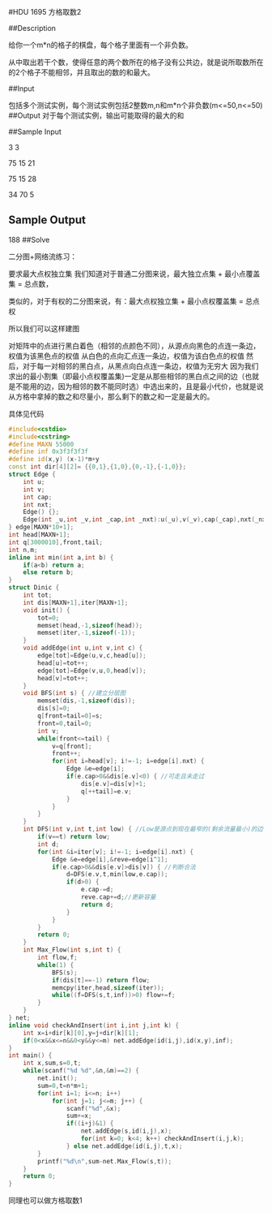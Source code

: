 #HDU 1695 方格取数2

##Description

给你一个m*n的格子的棋盘，每个格子里面有一个非负数。

从中取出若干个数，使得任意的两个数所在的格子没有公共边，就是说所取数所在的2个格子不能相邻，并且取出的数的和最大。

##Input

包括多个测试实例，每个测试实例包括2整数m,n和m*n个非负数(m<=50,n<=50)
##Output
对于每个测试实例，输出可能取得的最大的和

##Sample Input

3 3

75 15 21 

75 15 28 

34 70 5

## Sample Output

188
##Solve

二分图+网络流练习：

要求最大点权独立集 我们知道对于普通二分图来说，最大独立点集 + 最小点覆盖集 = 总点数，

类似的，对于有权的二分图来说，有：最大点权独立集 + 最小点权覆盖集 = 总点权

所以我们可以这样建图

对矩阵中的点进行黑白着色（相邻的点颜色不同），从源点向黑色的点连一条边，权值为该黑色点的权值
从白色的点向汇点连一条边，权值为该白色点的权值
然后，对于每一对相邻的黑白点，从黑点向白点连一条边，权值为无穷大
因为我们求出的最小割集（即最小点权覆盖集)一定是从那些相邻的黑白点之间的边（也就是不能用的边，因为相邻的数不能同时选）中选出来的，且是最小代价，也就是说从方格中拿掉的数之和尽量小，那么剩下的数之和一定是最大的。

具体见代码

```cpp
#include<cstdio>
#include<cstring>
#define MAXN 55000
#define inf 0x3f3f3f3f
#define id(x,y) (x-1)*m+y
const int dir[4][2]= {{0,1},{1,0},{0,-1},{-1,0}};
struct Edge {
	int u;
	int v;
	int cap;
	int nxt;
	Edge() {};
	Edge(int _u,int _v,int _cap,int _nxt):u(_u),v(_v),cap(_cap),nxt(_nxt) {};
} edge[MAXN*10+1];
int head[MAXN+1];
int q[3000010],front,tail;
int n,m;
inline int min(int a,int b) {
	if(a<b) return a;
	else return b;
}
struct Dinic {
	int tot;
	int dis[MAXN+1],iter[MAXN+1];
	void init() {
		tot=0;
		memset(head,-1,sizeof(head));
		memset(iter,-1,sizeof(-1));
	}
	void addEdge(int u,int v,int c) {
		edge[tot]=Edge(u,v,c,head[u]);
		head[u]=tot++;
		edge[tot]=Edge(v,u,0,head[v]);
		head[v]=tot++;
	}
	void BFS(int s) { //建立分层图
		memset(dis,-1,sizeof(dis));
		dis[s]=0;
		q[front=tail=0]=s;
		front=0,tail=0;
		int v;
		while(front<=tail) {
			v=q[front];
			front++;
			for(int i=head[v]; i!=-1; i=edge[i].nxt) {
				Edge &e=edge[i];
				if(e.cap>0&&dis[e.v]<0) { //可走且未走过
					dis[e.v]=dis[v]+1;
					q[++tail]=e.v;
				}
			}
		}
	}
	int DFS(int v,int t,int low) { //Low是源点到现在最窄的(剩余流量最小)的边的剩余流量
		if(v==t) return low;
		int d;
		for(int &i=iter[v]; i!=-1; i=edge[i].nxt) {
			Edge &e=edge[i],&reve=edge[i^1];
			if(e.cap>0&&dis[e.v]>dis[v]) { //判断合法
				d=DFS(e.v,t,min(low,e.cap));
				if(d>0) {
					e.cap-=d;
					reve.cap+=d;//更新容量
					return d;
				}
			}
		}
		return 0;
	}
	int Max_Flow(int s,int t) {
		int flow,f;
		while(1) {
			BFS(s);
			if(dis[t]==-1) return flow;
			memcpy(iter,head,sizeof(iter));
			while((f=DFS(s,t,inf))>0) flow+=f;
		}
	}
} net;
inline void checkAndInsert(int i,int j,int k) {
	int x=i+dir[k][0],y=j+dir[k][1];
	if(0<x&&x<=n&&0<y&&y<=m) net.addEdge(id(i,j),id(x,y),inf);
}
int main() {
	int x,sum,s=0,t;
	while(scanf("%d %d",&n,&m)==2) {
		net.init();
		sum=0,t=n*m+1;
		for(int i=1; i<=n; i++)
			for(int j=1; j<=m; j++) {
				scanf("%d",&x);
				sum+=x;
				if((i+j)&1) {
					net.addEdge(s,id(i,j),x);
					for(int k=0; k<4; k++) checkAndInsert(i,j,k);
				} else net.addEdge(id(i,j),t,x);
		}
		printf("%d\n",sum-net.Max_Flow(s,t));
	}
	return 0;
}
```
同理也可以做方格取数1